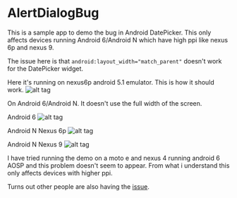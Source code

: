 # AlertDialogBug

This is a sample app to demo the bug in Android DatePicker. This only affects devices running Android 6/Android N which have high ppi like nexus 6p and nexus 9.

The issue here is that `android:layout_width="match_parent"` doesn't work for the DatePicker widget.

Here it's running on nexus6p android 5.1 emulator. This is how it should work. 
![alt tag](https://github.com/RoneyThomas/AlertDialogBug/blob/master/android-5.1.png)


On Android 6/Android N. It doesn't use the full width of the screen.

Android 6
![alt tag](https://github.com/RoneyThomas/AlertDialogBug/blob/master/android-6.png)

Android N Nexus 6p
![alt tag](https://github.com/RoneyThomas/AlertDialogBug/blob/master/android-n.png)

Android N Nexus 9
![alt tag](https://github.com/RoneyThomas/AlertDialogBug/blob/master/android-n-tablet.png)

I have tried running the demo on a moto e and nexus 4 running android 6 AOSP and this problem doesn't seem to appear.
From what i understand this only affects devices with higher ppi.

Turns out other people are also having the [issue](http://stackoverflow.com/questions/35235344/datepicker-widget-does-not-take-up-entire-alertdialog-on-nexus-6).


